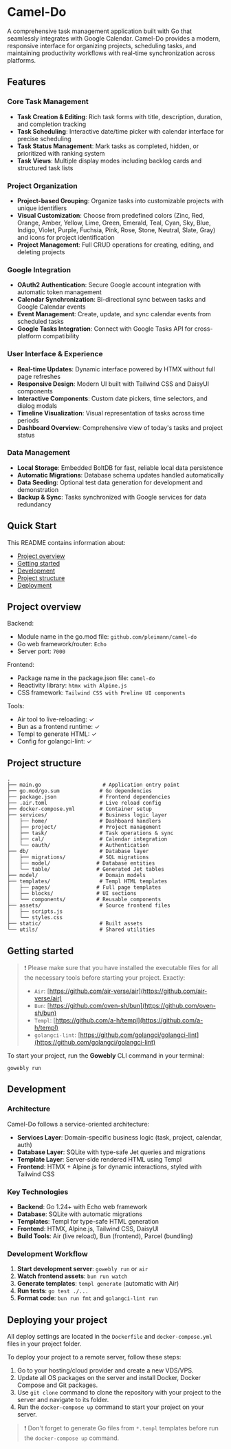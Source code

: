 # Camel-Do

A comprehensive task management application built with Go that seamlessly integrates with Google Calendar. Camel-Do provides a modern, responsive interface for organizing projects, scheduling tasks, and maintaining productivity workflows with real-time synchronization across platforms.

## Features

### Core Task Management
- **Task Creation & Editing**: Rich task forms with title, description, duration, and completion tracking
- **Task Scheduling**: Interactive date/time picker with calendar interface for precise scheduling
- **Task Status Management**: Mark tasks as completed, hidden, or prioritized with ranking system
- **Task Views**: Multiple display modes including backlog cards and structured task lists

### Project Organization
- **Project-based Grouping**: Organize tasks into customizable projects with unique identifiers
- **Visual Customization**: Choose from predefined colors (Zinc, Red, Orange, Amber, Yellow, Lime, Green, Emerald, Teal, Cyan, Sky, Blue, Indigo, Violet, Purple, Fuchsia, Pink, Rose, Stone, Neutral, Slate, Gray) and icons for project identification
- **Project Management**: Full CRUD operations for creating, editing, and deleting projects

### Google Integration
- **OAuth2 Authentication**: Secure Google account integration with automatic token management
- **Calendar Synchronization**: Bi-directional sync between tasks and Google Calendar events
- **Event Management**: Create, update, and sync calendar events from scheduled tasks
- **Google Tasks Integration**: Connect with Google Tasks API for cross-platform compatibility

### User Interface & Experience
- **Real-time Updates**: Dynamic interface powered by HTMX without full page refreshes
- **Responsive Design**: Modern UI built with Tailwind CSS and DaisyUI components
- **Interactive Components**: Custom date pickers, time selectors, and dialog modals
- **Timeline Visualization**: Visual representation of tasks across time periods
- **Dashboard Overview**: Comprehensive view of today's tasks and project status

### Data Management
- **Local Storage**: Embedded BoltDB for fast, reliable local data persistence
- **Automatic Migrations**: Database schema updates handled automatically
- **Data Seeding**: Optional test data generation for development and demonstration
- **Backup & Sync**: Tasks synchronized with Google services for data redundancy

## Quick Start

This README contains information about:

- [Project overview](#project-overview)
- [Getting started](#getting-started)
- [Development](#development)
- [Project structure](#project-structure)
- [Deployment](#deployment)

## Project overview

Backend:

- Module name in the go.mod file: `github.com/pleimann/camel-do`
- Go web framework/router: `Echo`
- Server port: `7000`

Frontend:

- Package name in the package.json file: `camel-do`
- Reactivity library: `htmx with Alpine.js`
- CSS framework: `Tailwind CSS with Preline UI components`

Tools:

- Air tool to live-reloading: ✓
- Bun as a frontend runtime: ✓
- Templ to generate HTML: ✓
- Config for golangci-lint: ✓

## Project structure

```console
.
├── main.go                    # Application entry point
├── go.mod/go.sum             # Go dependencies
├── package.json              # Frontend dependencies
├── .air.toml                 # Live reload config
├── docker-compose.yml        # Container setup
├── services/                 # Business logic layer
│   ├── home/                 # Dashboard handlers
│   ├── project/              # Project management
│   ├── task/                 # Task operations & sync
│   ├── cal/                  # Calendar integration
│   └── oauth/                # Authentication
├── db/                       # Database layer
│   ├── migrations/           # SQL migrations
│   ├── model/               # Database entities
│   └── table/               # Generated Jet tables
├── model/                    # Domain models
├── templates/                # Templ HTML templates
│   ├── pages/               # Full page templates
│   ├── blocks/              # UI sections
│   └── components/          # Reusable components
├── assets/                   # Source frontend files
│   ├── scripts.js
│   └── styles.css
├── static/                   # Built assets
└── utils/                    # Shared utilities
```

## Getting started

> ❗️ Please make sure that you have installed the executable files for all the necessary tools before starting your project. Exactly:
>
> - `Air`: [https://github.com/air-verse/air](https://github.com/air-verse/air)
> - `Bun`: [https://github.com/oven-sh/bun](https://github.com/oven-sh/bun)
> - `Templ`: [https://github.com/a-h/templ](https://github.com/a-h/templ)
> - `golangci-lint`: [https://github.com/golangci/golangci-lint](https://github.com/golangci/golangci-lint)

To start your project, run the **Gowebly** CLI command in your terminal:

```console
gowebly run
```

## Development

### Architecture

Camel-Do follows a service-oriented architecture:

- **Services Layer**: Domain-specific business logic (task, project, calendar, auth)
- **Database Layer**: SQLite with type-safe Jet queries and migrations
- **Template Layer**: Server-side rendered HTML using Templ
- **Frontend**: HTMX + Alpine.js for dynamic interactions, styled with Tailwind CSS

### Key Technologies

- **Backend**: Go 1.24+ with Echo web framework
- **Database**: SQLite with automatic migrations
- **Templates**: Templ for type-safe HTML generation
- **Frontend**: HTMX, Alpine.js, Tailwind CSS, DaisyUI
- **Build Tools**: Air (live reload), Bun (frontend), Parcel (bundling)

### Development Workflow

1. **Start development server**: `gowebly run` or `air`
2. **Watch frontend assets**: `bun run watch`
3. **Generate templates**: `templ generate` (automatic with Air)
4. **Run tests**: `go test ./...`
5. **Format code**: `bun run fmt` and `golangci-lint run`

## Deploying your project

All deploy settings are located in the `Dockerfile` and `docker-compose.yml` files in your project folder.

To deploy your project to a remote server, follow these steps:

1. Go to your hosting/cloud provider and create a new VDS/VPS.
2. Update all OS packages on the server and install Docker, Docker Compose and Git packages.
3. Use `git clone` command to clone the repository with your project to the server and navigate to its folder.
4. Run the `docker-compose up` command to start your project on your server.

> ❗️ Don't forget to generate Go files from `*.templ` templates before run the `docker-compose up` command.
